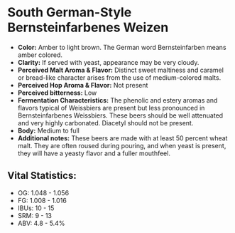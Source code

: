 # South German-Style Bernsteinfarbenes Weizen

- **Color:** Amber to light brown. The German word Bernsteinfarben means amber colored.
- **Clarity:** If served with yeast, appearance may be very cloudy.
- **Perceived Malt Aroma & Flavor:** Distinct sweet maltiness and caramel or bread-like character arises from the use of medium-colored malts.
- **Perceived Hop Aroma & Flavor:** Not present
- **Perceived bitterness:** Low
- **Fermentation Characteristics:** The phenolic and estery aromas and flavors typical of Weissbiers are present but less pronounced in Bernsteinfarbenes Weissbiers. These beers should be well attenuated and very highly carbonated. Diacetyl should not be present.
- **Body:** Medium to full
- **Additional notes:** These beers are made with at least 50 percent wheat malt. They are often roused during pouring, and when yeast is present, they will have a yeasty flavor and a fuller mouthfeel.

## Vital Statistics:

- OG: 1.048 - 1.056
- FG: 1.008 - 1.016
- IBUs: 10 - 15
- SRM: 9 - 13
- ABV: 4.8 - 5.4% 
